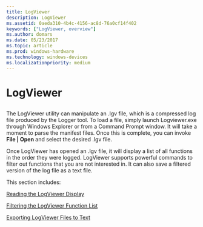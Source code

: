```yaml
---
title: LogViewer
description: LogViewer
ms.assetid: 0aeda310-4b4c-4156-ac8d-76a0cf14f402
keywords: ["LogViewer, overview"]
ms.author: domars
ms.date: 05/23/2017
ms.topic: article
ms.prod: windows-hardware
ms.technology: windows-devices
ms.localizationpriority: medium
---
```


# LogViewer


## <span id="ddk_logviewer_dtoolq"></span><span id="DDK_LOGVIEWER_DTOOLQ"></span>


The LogViewer utility can manipulate an .lgv file, which is a compressed log file produced by the Logger tool. To load a file, simply launch Logviewer.exe through Windows Explorer or from a Command Prompt window. It will take a moment to parse the manifest files. Once this is complete, you can invoke **File | Open** and select the desired .lgv file.

Once LogViewer has opened an .lgv file, it will display a list of all functions in the order they were logged. LogViewer supports powerful commands to filter out functions that you are not interested in. It can also save a filtered version of the log file as a text file.

This section includes:

[Reading the LogViewer Display](reading-the-logviewer-display.md)

[Filtering the LogViewer Function List](filtering-the-logviewer-function-list.md)

[Exporting LogViewer Files to Text](exporting-logviewer-files-to-text.md)

 

 





